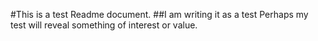 #This is a test Readme document.
##I am writing it as a test
Perhaps my test will reveal something of interest or value.